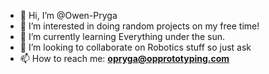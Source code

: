 - 👋 Hi, I’m @Owen-Pryga
- 👀 I’m interested in doing random projects on my free time!
- 🌱 I’m currently learning Everything under the sun.
- 💞️ I’m looking to collaborate on Robotics stuff so just ask
- 📫 How to reach me: <strong>opryga@opprototyping.com

<!---
Owen-Pryga/Owen-Pryga is a ✨ special ✨ repository because its `README.md` (this file) appears on your GitHub profile.
You can click the Preview link to take a look at your changes.
--->
